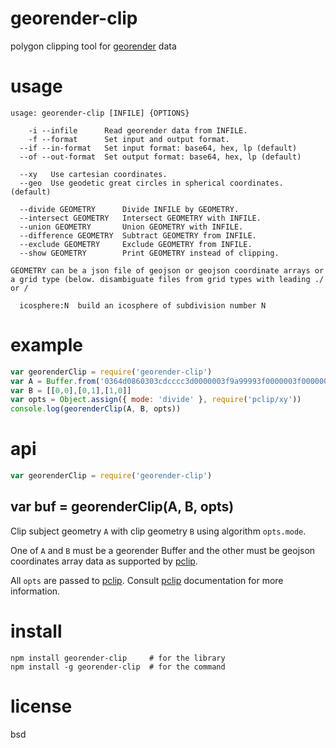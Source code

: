 # georender-clip

polygon clipping tool for [georender][] data

[georender]: https://github.com/peermaps/docs/blob/master/georender.md

# usage

```
usage: georender-clip [INFILE] {OPTIONS}

    -i --infile      Read georender data from INFILE.
    -f --format      Set input and output format.
  --if --in-format   Set input format: base64, hex, lp (default)
  --of --out-format  Set output format: base64, hex, lp (default)

  --xy   Use cartesian coordinates.
  --geo  Use geodetic great circles in spherical coordinates. (default)

  --divide GEOMETRY      Divide INFILE by GEOMETRY.
  --intersect GEOMETRY   Intersect GEOMETRY with INFILE.
  --union GEOMETRY       Union GEOMETRY with INFILE.
  --difference GEOMETRY  Subtract GEOMETRY from INFILE.
  --exclude GEOMETRY     Exclude GEOMETRY from INFILE.
  --show GEOMETRY        Print GEOMETRY instead of clipping.

GEOMETRY can be a json file of geojson or geojson coordinate arrays or
a grid type (below. disambiguate files from grid types with leading ./ or /

  icosphere:N  build an icosphere of subdivision number N

```

# example

``` js
var georenderClip = require('georender-clip')
var A = Buffer.from('0364d0860303cdcccc3d0000003f9a99993f0000003f0000003f0000c03f0100010200', 'hex')
var B = [[0,0],[0,1],[1,0]]
var opts = Object.assign({ mode: 'divide' }, require('pclip/xy'))
console.log(georenderClip(A, B, opts))
```

# api

``` js
var georenderClip = require('georender-clip')
```

## var buf = georenderClip(A, B, opts)

Clip subject geometry `A` with clip geometry `B` using algorithm `opts.mode`.

One of `A` and `B` must be a georender Buffer and the other must be geojson coordinates array data
as supported by [pclip][].

All `opts` are passed to [pclip][]. Consult [pclip][] documentation for more information.

[pclip]: https://github.com/substack/pclip

# install

```
npm install georender-clip     # for the library
npm install -g georender-clip  # for the command
```

# license

bsd

